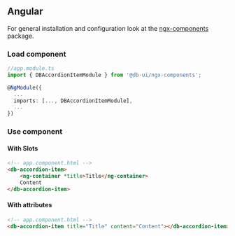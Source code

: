 ## Angular

For general installation and configuration look at the [ngx-components](https://www.npmjs.com/package/@db-ui/ngx-components) package.

### Load component

```ts app.module.ts
//app.module.ts
import { DBAccordionItemModule } from '@db-ui/ngx-components';

@NgModule({
  ...
  imports: [..., DBAccordionItemModule],
  ...
})

```

### Use component

#### With Slots

```html app.component.html
<!-- app.component.html -->
<db-accordion-item>
	<ng-container *title>Title</ng-container>
	Content
</db-accordion-item>
```

#### With attributes

```html app.component.html
<!-- app.component.html -->
<db-accordion-item title="Title" content="Content"></db-accordion-item>
```
